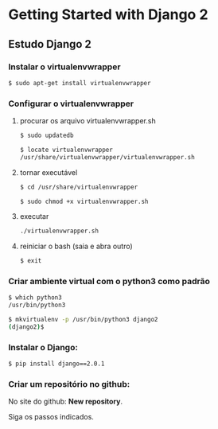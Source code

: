 # Getting Started with Django 2

## Estudo Django 2

### Instalar o virtualenvwrapper

```bash
$ sudo apt-get install virtualenvwrapper
```


### Configurar o virtualenvwrapper

1. procurar os arquivo virtualenvwrapper.sh

   ```bash
   $ sudo updatedb

   $ locate virtualenvwrapper
   /usr/share/virtualenvwrapper/virtualenvwrapper.sh
   ```

2. tornar executável

   ```bash
   $ cd /usr/share/virtualenvwrapper

   $ sudo chmod +x virtualenvwrapper.sh
   ```

3. executar

   ```bash
   ./virtualenvwrapper.sh
   ```

4. reiniciar o bash (saia e abra outro)

   ```bash
   $ exit
   ```


### Criar ambiente virtual com o python3 como padrão

```bash
$ which python3
/usr/bin/python3

$ mkvirtualenv -p /usr/bin/python3 django2
(django2)$ 
```


### Instalar o Django:

```bash
$ pip install django==2.0.1
```


### Criar um repositório no github:

No site do github: **New repository**.

Siga os passos indicados.

